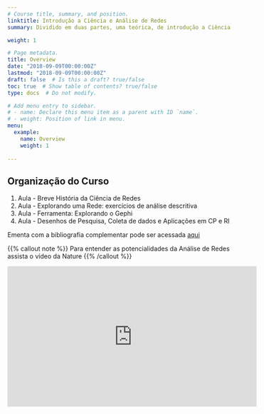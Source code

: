```yaml
---
# Course title, summary, and position.
linktitle: Introdução a Ciência e Análise de Redes
summary: Dividido em duas partes, uma teórica, de introdução a Ciência de Redes, e outra prática, voltada à análise de redes no software gephi, esse curso visa oferecer um conjunto de instrumentos teóricos-práticos iniciais para estudantes interessados nessa que é uma das áreas da chamada Ciência Social Computacional.

weight: 1

# Page metadata.
title: Overview
date: "2018-09-09T00:00:00Z"
lastmod: "2018-09-09T00:00:00Z"
draft: false  # Is this a draft? true/false
toc: true  # Show table of contents? true/false
type: docs  # Do not modify.

# Add menu entry to sidebar.
# - name: Declare this menu item as a parent with ID `name`.
# - weight: Position of link in menu.
menu:
  example:
    name: Overview
    weight: 1
    
---
```


## Organização do Curso

1) Aula - Breve História da Ciência de Redes
2) Aula - Explorando uma Rede: exercícios de análise descritiva
3) Aula - Ferramenta: Explorando o Gephi
4) Aula - Desenhos de Pesquisa, Coleta de dados e Aplicações em CP e RI

Ementa com a bibliografia complementar pode ser acessada [aqui](https://www.academia.edu/43392476/Ementa_Workshop_An%C3%A1lise_de_Redes_2020_1_UNILA_GRISUL_RIPPERP_)


{{% callout note %}}
Para entender as potencialidades da Análise de Redes assista o vídeo da Nature
{{% /callout %}}

<iframe width="560" height="315" src="https://www.youtube.com/embed/GW4s58u8PZo" frameborder="0" allow="accelerometer; autoplay; clipboard-write; encrypted-media; gyroscope; picture-in-picture" allowfullscreen></iframe>



